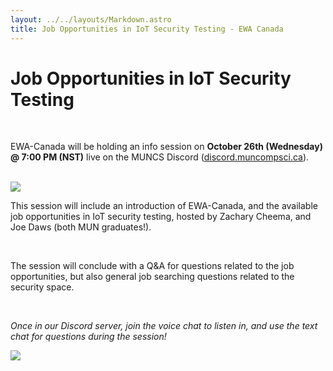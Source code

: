 ```yaml
---
layout: ../../layouts/Markdown.astro
title: Job Opportunities in IoT Security Testing - EWA Canada
---
```


# Job Opportunities in IoT Security Testing

<br />

EWA-Canada will be holding an info session on **October 26th (Wednesday) @ 7:00 PM (NST)** live on the MUNCS Discord ([discord.muncompsci.ca](https://discord.muncompsci.ca/)).

<br />

<img src="https://intertek-cdn.s3.amazonaws.com/www-intertek-com/images/Business-Lines/Connected-World/Intertek-EWA-Canada.jpg">

<br />

This session will include an introduction of EWA-Canada, and the available job opportunities in IoT security testing, hosted by Zachary Cheema, and Joe Daws (both MUN graduates!).

<br />

The session will conclude with a Q&A for questions related to the job opportunities, but also general job searching questions related to the security space.

<br />

_Once in our Discord server, join the voice chat to listen in, and use the text chat for questions during the session!_

<img src="https://imgur.com/YWV7lsX.png" class="mt-2">